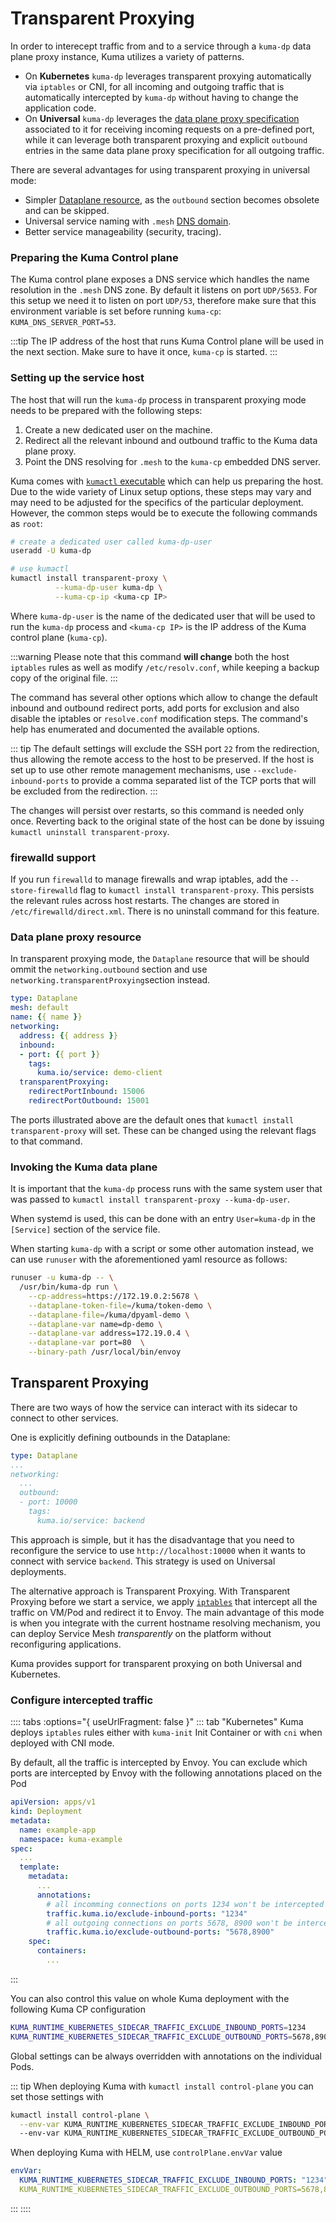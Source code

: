 # Transparent Proxying

In order to interecept traffic from and to a service through a `kuma-dp` data plane proxy instance, Kuma utilizes a variety of patterns.

* On **Kubernetes** `kuma-dp` leverages transparent proxying automatically via `iptables` or CNI, for all incoming and outgoing traffic that is automatically intercepted by `kuma-dp` without having to change the application code.
* On **Universal** `kuma-dp` leverages the [data plane proxy specification](/docs/1.1.2/documentation/dps-and-data-model/) associated to it for receiving incoming requests on a pre-defined port, while it can leverage both transparent proxying and explicit `outbound` entries in the same data plane proxy specification for all outgoing traffic.

There are several advantages for using transparent proxying in universal mode:

 * Simpler [Dataplane resource](/docs/1.1.2/documentation/dps-and-data-model/#dataplane-specification), as the `outbound` section becomes obsolete and can be skipped.
 * Universal service naming with `.mesh` [DNS domain](/docs/1.1.2/networking/dns/).
 * Better service manageability (security, tracing).

### Preparing the Kuma Control plane

The Kuma control plane exposes a DNS service which handles the name resolution in the `.mesh` DNS zone. By default it listens on port `UDP/5653`. For this setup we need it to listen on port `UDP/53`, therefore make sure that this environment variable is set before running `kuma-cp`: `KUMA_DNS_SERVER_PORT=53`.

:::tip
The IP address of the host that runs Kuma Control plane will be used in the next section. Make sure to have it once, `kuma-cp` is started.
:::

### Setting up the service host

The host that will run the `kuma-dp` process in transparent proxying mode needs to be prepared with the following steps:

 1. Create a new dedicated user on the machine.
 2. Redirect all the relevant inbound and outbound traffic to the Kuma data plane proxy.
 3. Point the DNS resolving for `.mesh` to the `kuma-cp` embedded DNS server.

Kuma comes with [`kumactl` executable](/docs/1.1.2/documentation/cli/#kumactl) which can help us preparing the host. Due to the wide variety of Linux setup options, these steps may vary and may need to be adjusted for the specifics of the particular deployment. However, the common steps would be to execute the following commands as `root`:

```sh
# create a dedicated user called kuma-dp-user
useradd -U kuma-dp

# use kumactl
kumactl install transparent-proxy \
          --kuma-dp-user kuma-dp \
          --kuma-cp-ip <kuma-cp IP>
```

Where `kuma-dp-user` is the name of the dedicated user that will be used to run the `kuma-dp` process and `<kuma-cp IP>` is the IP address of the Kuma control plane (`kuma-cp`). 

:::warning
Please note that this command **will change** both the host `iptables` rules as well as modify `/etc/resolv.conf`, while keeping a backup copy of the original file.
:::

The command has several other options which allow to change the default inbound and outbound redirect ports, add ports for exclusion and also disable the iptables or `resolve.conf` modification steps. The command's help has enumerated and documented the available options.

::: tip
The default settings will exclude the SSH port `22` from the redirection, thus allowing the remote access to the host to be preserved. If the host is set up to use other remote management mechanisms, use `--exclude-inbound-ports` to provide a comma separated list of the TCP ports that will be excluded from the redirection.
:::

The changes will persist over restarts, so this command is needed only once. Reverting back to the original state of the host can be done by issuing `kumactl uninstall transparent-proxy`.

### firewalld support

If you run `firewalld` to manage firewalls and wrap iptables, add the `--store-firewalld` flag to `kumactl install transparent-proxy`. This persists the relevant rules across host restarts. The changes are stored in `/etc/firewalld/direct.xml`. There is no uninstall command for this feature.

### Data plane proxy resource

In transparent proxying mode, the `Dataplane` resource that will be should ommit the `networking.outbound` section and use `networking.transparentProxying`section instead.

```yaml
type: Dataplane
mesh: default
name: {{ name }}
networking:
  address: {{ address }}
  inbound:
  - port: {{ port }}
    tags:
      kuma.io/service: demo-client
  transparentProxying:
    redirectPortInbound: 15006
    redirectPortOutbound: 15001
```

The ports illustrated above are the default ones that `kumactl install transparent-proxy` will set. These can be changed using the relevant flags to that command.

### Invoking the Kuma data plane

It is important that the `kuma-dp` process runs with the same system user that was passed to `kumactl install transparent-proxy --kuma-dp-user`.

When systemd is used, this can be done with an entry `User=kuma-dp` in the `[Service]` section of the service file.

When starting `kuma-dp` with a script or some other automation instead, we can use `runuser` with the aforementioned yaml resource as follows:

```sh
runuser -u kuma-dp -- \
  /usr/bin/kuma-dp run \
    --cp-address=https://172.19.0.2:5678 \
    --dataplane-token-file=/kuma/token-demo \
    --dataplane-file=/kuma/dpyaml-demo \
    --dataplane-var name=dp-demo \
    --dataplane-var address=172.19.0.4 \
    --dataplane-var port=80  \
    --binary-path /usr/local/bin/envoy
```

## Transparent Proxying

There are two ways of how the service can interact with its sidecar to connect to other services.

One is explicitly defining outbounds in the Dataplane:

```yaml
type: Dataplane
...
networking:
  ...
  outbound:
  - port: 10000
    tags:
      kuma.io/service: backend
```

This approach is simple, but it has the disadvantage that you need to reconfigure the service to use `http://localhost:10000` when it wants to connect with service `backend`.
This strategy is used on Universal deployments.

The alternative approach is Transparent Proxying. With Transparent Proxying before we start a service, we apply [`iptables`](https://linux.die.net/man/8/iptables) that intercept all the traffic on VM/Pod and redirect it to Envoy.
The main advantage of this mode is when you integrate with the current hostname resolving mechanism, you can deploy Service Mesh _transparently_ on the platform without reconfiguring applications.

Kuma provides support for transparent proxying on both Universal and Kubernetes.

### Configure intercepted traffic

:::: tabs :options="{ useUrlFragment: false }"
::: tab "Kubernetes"
Kuma deploys `iptables` rules either with `kuma-init` Init Container or with `cni` when deployed with CNI mode.

By default, all the traffic is intercepted by Envoy. You can exclude which ports are intercepted by Envoy with the following annotations placed on the Pod
```yaml
apiVersion: apps/v1
kind: Deployment
metadata:
  name: example-app
  namespace: kuma-example
spec:
  ...
  template:
    metadata:
      ...
      annotations:
        # all incomming connections on ports 1234 won't be intercepted by Envoy
        traffic.kuma.io/exclude-inbound-ports: "1234"
        # all outgoing connections on ports 5678, 8900 won't be intercepted by Envoy
        traffic.kuma.io/exclude-outbound-ports: "5678,8900"
    spec:
      containers:
        ...
```  
:::

You can also control this value on whole Kuma deployment with the following Kuma CP configuration
```sh
KUMA_RUNTIME_KUBERNETES_SIDECAR_TRAFFIC_EXCLUDE_INBOUND_PORTS=1234
KUMA_RUNTIME_KUBERNETES_SIDECAR_TRAFFIC_EXCLUDE_OUTBOUND_PORTS=5678,8900
``` 

Global settings can be always overridden with annotations on the individual Pods. 

::: tip
When deploying Kuma with `kumactl install control-plane` you can set those settings with
```sh
kumactl install control-plane \
  --env-var KUMA_RUNTIME_KUBERNETES_SIDECAR_TRAFFIC_EXCLUDE_INBOUND_PORTS=1234
  --env-var KUMA_RUNTIME_KUBERNETES_SIDECAR_TRAFFIC_EXCLUDE_OUTBOUND_PORTS=5678,8900
```

When deploying Kuma with HELM, use `controlPlane.envVar` value
```yaml
envVar:
  KUMA_RUNTIME_KUBERNETES_SIDECAR_TRAFFIC_EXCLUDE_INBOUND_PORTS: "1234"
  KUMA_RUNTIME_KUBERNETES_SIDECAR_TRAFFIC_EXCLUDE_OUTBOUND_PORTS=5678,8900
```
:::
::::


